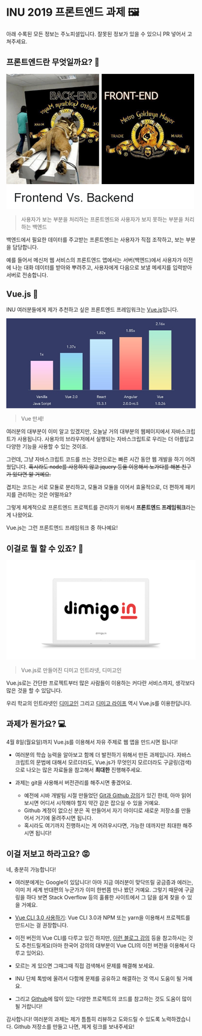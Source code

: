 # INU 2019 프론트엔드 과제 🖼️
아래 수록된 모든 정보는 주노피셜입니다. 잘못된 정보가 있을 수 있으니 PR 넣어서 고쳐주세요.

## 프론트엔드란 무엇일까요? 🤔

![프론트엔드와 백엔드의 차이](images/frontend-backend.png)
> 사용자가 보는 부분을 처리하는 프론트엔드와 사용자가 보지 못하는 부분을 처리하는 백엔드

백엔드에서 필요한 데이터를 주고받는 프론트엔드는 사용자가 직접 조작하고, 보는 부분을 담당합니다. 

예를 들어서 메신저 웹 서비스의 프론트엔드 앱에서는 서버(백엔드)에서 사용자가 이전에 나눈 대화 데이터를 받아와 뿌려주고, 사용자에게 다음으로 보낼 메세지를 입력받아 서버로 전송합니다.

## Vue.js 🌴
INU 여러분들에게 제가 추천하고 싶은 프론트엔드 프레임워크는 [Vue.js](https://kr.vuejs.org/)입니다.

![vue.js](images/vue-graph.jpg)
> Vue 만세!

여러분의 대부분이 이미 알고 있겠지만, 오늘날 거의 대부분의 웹페이지에서 자바스크립트가 사용됩니다. 사용자의 브라우저에서 실행되는 자바스크립트로 우리는 더 아름답고 다양한 기능을 사용할 수 있는 것이죠.

그런데, 그냥 자바스크립트 코드를 쓰는 것만으로는 빠른 시간 동안 웹 개발을 하기 어려웠답니다. ~~혹시라도 node를 사용하지 않고 jquery 등을 이용해서 노가다를 해본 친구가 있다면 알 거예요.~~

겹치는 코드는 서로 모듈로 분리하고, 모듈과 모듈을 이어서 효율적으로, 더 편하게 패키지를 관리하는 것은 어떨까요? 

그렇게 체계적으로 프론트엔드 프로젝트를 관리하기 위해서 **프론트엔드 프레임워크**라는 게 나왔어요.

Vue.js는 그런 프론트엔드 프레임워크 중 하나예요!

## 이걸로 뭘 할 수 있죠? 🍎

![dimigoin](images/dimigoin.png)
> Vue.js로 만들어진 디미고 인트라넷, 디미고인

Vue.js로는 간단한 프로젝트부터 많은 사람들이 이용하는 커다란 서비스까지, 생각보다 많은 것을 할 수 있답니다. 

우리 학교의 인트라넷인 [디미고인](https://dimigo.in/) 그리고 [디미고 라이프](https://dimigo.life) 역시 Vue.js를 이용한답니다.

## 과제가 뭔가요? 💻
4월 8일(월요일)까지 Vue.js를 이용해서 자유 주제로 웹 앱을 만드시면 됩니다! 

- 여러분의 학습 능력을 알아보고 함께 더 발전하기 위해서 만든 과제입니다. 자바스크립트의 문법에 대해서 모르더라도, Vue.js가 무엇인지 모르더라도 구글링(검색)으로 나오는 많은 자료들을 참고해서 **최대한** 진행해주세요.

- 과제는 git을 사용해서 버전관리를 해주시면 좋겠어요. 
  - 예전에 시바 개발팀 시절 만들었던 [Git과 Github 강의](https://github.com/civarINU/Today-We-Learned/tree/master/001.%20Github)가 있긴 한데, 아마 읽어보시면 어디서 시작해야 할지 약간 감은 잡으실 수 있을 거예요. 
  - Github 계정이 없으신 분은 꼭 만들어서 자기 아이디로 새로운 저장소를 만들어서 거기에 올려주시면 됩니다.
  - 혹시라도 여기까지 진행하시는 게 어려우시다면, 가능한 데까지만 최대한 해주시면 됩니다!

## 이걸 저보고 하라고요? 😡
네, 충분히 가능합니다!

- 여러분에게는 Google이 있답니다! 아마 지금 여러분이 맞닥뜨릴 궁금증과 에러는, 이미 저 세계 반대편의 누군가가 이미 한번쯤 만나 봤던 거예요. 그렇기 때문에 구글링을 하다 보면 Stack Overflow 등의 훌륭한 사이트에서 그 답을 쉽게 찾을 수 있을 거예요.
  
- [Vue CLI 3.0 사용하기](http://vuejs.kr/vue/vue-cli/2018/01/27/vue-cli-3/): Vue CLI 3.0과 NPM 또는 yarn을 이용해서 프로젝트를 만드시는 걸 권장합니다. 
  
- 이전 버전의 Vue CLI를 다루고 있긴 하지만, [이런 블로그 강의](https://beomy.tistory.com/39) 등을 참고하시는 것도 추천드릴게요(아마 한국어 강의의 대부분이 Vue CLI의 이전 버전을 이용해서 다루고 있어요).
  
- 모르는 게 있으면 그때그때 직접 검색해서 문제를 해결해 보세요.
  
- INU 단체 톡방에 올려서 다함께 문제를 공유하고 해결하는 것 역시 도움이 될 거예요.

- 그리고 [Github](https://github.com)에 많이 있는 다양한 프로젝트의 코드를 참고하는 것도 도움이 많이 될 거랍니다!

감사합니다! 여러분의 과제는 제가 틈틈히 리뷰하고 도와드릴 수 있도록 노력하겠습니다. Github 저장소를 만들고 나면, 제게 링크를 보내주세요!
